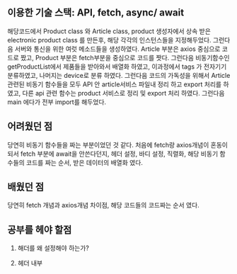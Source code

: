 ## 이용한 기술 스택: API, fetch, async/ await

해당코드에서 Product class 와 Article class, product 생성자에서 상속 받은 electronic product class 를 만든후, 해당 각각의 인스턴스들을 지정해두었다. 그런다음 서버와 통신을 위한 여럿 메소드들을 생성하였다. Article 부분은 axios 중심으로 코드로 짰고, Product 부분은 fetch부분을 중심으로 코드를 짯다. 그런다음 비동기함수인 getProductList에서 제품들을 받아와서 배열화 하였고, 이과정에서 tags 가 전자기기 분류하였고, 나머지는 device로 분류 하였다. 그런다음 코드의 가독성을 위해서 Article 관련된 비동기 함수들을 모두 API 안 article서비스 파일내 정리 하고 export 처리를 하였고, 다른 api 관련 함수는 product 서비스로 정리 및 export 처리 하였다. 그런다음 main 에다가 전부 import를 해두었다.


## 어려웠던 점
당연히 비동기 함수들을 짜는 부분이었던 것 같다. 처음에 fetch랑 axios개념이 혼동이 되서 fetch 부분에 await을 안쓴다던지, 헤더 설정, 바디 설정, 직렬화, 해당 비동기 함수들의 코드를 짜는 순서, 받은 데이터의 배열화 였다.  

## 배웠던 점
당연히 fetch 개념과 axios개념 차이점, 해당 코드들의 코드짜는 순서 였다.


## 공부를 헤야 할점
1. 해더를 왜 설정해야 하는가?

2. 헤더 내부
